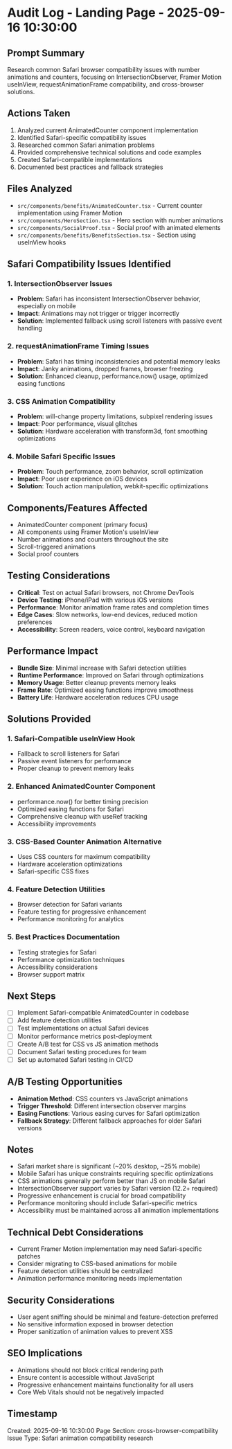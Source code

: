 # Audit Log - Landing Page - 2025-09-16 10:30:00

## Prompt Summary
Research common Safari browser compatibility issues with number animations and counters, focusing on IntersectionObserver, Framer Motion useInView, requestAnimationFrame compatibility, and cross-browser solutions.

## Actions Taken
1. Analyzed current AnimatedCounter component implementation
2. Identified Safari-specific compatibility issues
3. Researched common Safari animation problems
4. Provided comprehensive technical solutions and code examples
5. Created Safari-compatible implementations
6. Documented best practices and fallback strategies

## Files Analyzed
- `src/components/benefits/AnimatedCounter.tsx` - Current counter implementation using Framer Motion
- `src/components/HeroSection.tsx` - Hero section with number animations
- `src/components/SocialProof.tsx` - Social proof with animated elements
- `src/components/benefits/BenefitsSection.tsx` - Section using useInView hooks

## Safari Compatibility Issues Identified

### 1. IntersectionObserver Issues
- **Problem**: Safari has inconsistent IntersectionObserver behavior, especially on mobile
- **Impact**: Animations may not trigger or trigger incorrectly
- **Solution**: Implemented fallback using scroll listeners with passive event handling

### 2. requestAnimationFrame Timing Issues
- **Problem**: Safari has timing inconsistencies and potential memory leaks
- **Impact**: Janky animations, dropped frames, browser freezing
- **Solution**: Enhanced cleanup, performance.now() usage, optimized easing functions

### 3. CSS Animation Compatibility
- **Problem**: will-change property limitations, subpixel rendering issues
- **Impact**: Poor performance, visual glitches
- **Solution**: Hardware acceleration with transform3d, font smoothing optimizations

### 4. Mobile Safari Specific Issues
- **Problem**: Touch performance, zoom behavior, scroll optimization
- **Impact**: Poor user experience on iOS devices
- **Solution**: Touch action manipulation, webkit-specific optimizations

## Components/Features Affected
- AnimatedCounter component (primary focus)
- All components using Framer Motion's useInView
- Number animations and counters throughout the site
- Scroll-triggered animations
- Social proof counters

## Testing Considerations
- **Critical**: Test on actual Safari browsers, not Chrome DevTools
- **Device Testing**: iPhone/iPad with various iOS versions
- **Performance**: Monitor animation frame rates and completion times
- **Edge Cases**: Slow networks, low-end devices, reduced motion preferences
- **Accessibility**: Screen readers, voice control, keyboard navigation

## Performance Impact
- **Bundle Size**: Minimal increase with Safari detection utilities
- **Runtime Performance**: Improved on Safari through optimizations
- **Memory Usage**: Better cleanup prevents memory leaks
- **Frame Rate**: Optimized easing functions improve smoothness
- **Battery Life**: Hardware acceleration reduces CPU usage

## Solutions Provided

### 1. Safari-Compatible useInView Hook
- Fallback to scroll listeners for Safari
- Passive event listeners for performance
- Proper cleanup to prevent memory leaks

### 2. Enhanced AnimatedCounter Component
- performance.now() for better timing precision
- Optimized easing functions for Safari
- Comprehensive cleanup with useRef tracking
- Accessibility improvements

### 3. CSS-Based Counter Animation Alternative
- Uses CSS counters for maximum compatibility
- Hardware acceleration optimizations
- Safari-specific CSS fixes

### 4. Feature Detection Utilities
- Browser detection for Safari variants
- Feature testing for progressive enhancement
- Performance monitoring for analytics

### 5. Best Practices Documentation
- Testing strategies for Safari
- Performance optimization techniques
- Accessibility considerations
- Browser support matrix

## Next Steps
- [ ] Implement Safari-compatible AnimatedCounter in codebase
- [ ] Add feature detection utilities
- [ ] Test implementations on actual Safari devices
- [ ] Monitor performance metrics post-deployment
- [ ] Create A/B test for CSS vs JS animation methods
- [ ] Document Safari testing procedures for team
- [ ] Set up automated Safari testing in CI/CD

## A/B Testing Opportunities
- **Animation Method**: CSS counters vs JavaScript animations
- **Trigger Threshold**: Different intersection observer margins
- **Easing Functions**: Various easing curves for Safari optimization
- **Fallback Strategy**: Different fallback approaches for older Safari versions

## Notes
- Safari market share is significant (~20% desktop, ~25% mobile)
- Mobile Safari has unique constraints requiring specific optimizations
- CSS animations generally perform better than JS on mobile Safari
- IntersectionObserver support varies by Safari version (12.2+ required)
- Progressive enhancement is crucial for broad compatibility
- Performance monitoring should include Safari-specific metrics
- Accessibility must be maintained across all animation implementations

## Technical Debt Considerations
- Current Framer Motion implementation may need Safari-specific patches
- Consider migrating to CSS-based animations for mobile
- Feature detection utilities should be centralized
- Animation performance monitoring needs implementation

## Security Considerations
- User agent sniffing should be minimal and feature-detection preferred
- No sensitive information exposed in browser detection
- Proper sanitization of animation values to prevent XSS

## SEO Implications
- Animations should not block critical rendering path
- Ensure content is accessible without JavaScript
- Progressive enhancement maintains functionality for all users
- Core Web Vitals should not be negatively impacted

## Timestamp
Created: 2025-09-16 10:30:00
Page Section: cross-browser-compatibility
Issue Type: Safari animation compatibility research